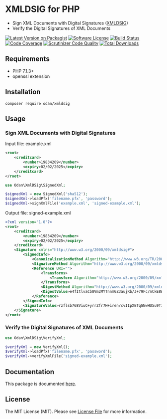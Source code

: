 # XMLDSIG for PHP

* Sign XML Documents with Digital Signatures ([XMLDSIG](https://www.w3.org/TR/xmldsig-core/))
* Verify the Digital Signatures of XML Documents

[![Latest Version on Packagist](https://img.shields.io/github/release/odan/xmldsig.svg)](https://github.com/odan/xmldsig/releases)
[![Software License](https://img.shields.io/badge/license-MIT-brightgreen.svg)](LICENSE)
[![Build Status](https://travis-ci.org/odan/xmldsig.svg?branch=master)](https://travis-ci.org/odan/xmldsig)
[![Code Coverage](https://scrutinizer-ci.com/g/odan/xmldsig/badges/coverage.png?b=master)](https://scrutinizer-ci.com/g/odan/xmldsig/?branch=master)
[![Scrutinizer Code Quality](https://scrutinizer-ci.com/g/odan/xmldsig/badges/quality-score.png?b=master)](https://scrutinizer-ci.com/g/odan/xmldsig/?branch=master)
[![Total Downloads](https://img.shields.io/packagist/dt/odan/xmldsig.svg)](https://packagist.org/packages/odan/xmldsig)

## Requirements

* PHP 7.1.3+
* openssl extension

## Installation

```
composer require odan/xmldsig
```

## Usage

### Sign XML Documents with Digital Signatures

Input file: example.xml

```xml
<root>  
    <creditcard>  
        <number>19834209</number>  
        <expiry>02/02/2025</expiry>  
    </creditcard>  
</root>
```

```php
use Odan\XmlDSig\SignedXml;

$signedXml = new SignedXml('sha512');
$signedXml->loadPfx('filename.pfx', 'password');
$signedXml->signXmlFile('example.xml', 'signed-example.xml');
```

Output file: signed-example.xml

```xml
<?xml version="1.0"?>
<root>  
    <creditcard>  
        <number>19834209</number>  
        <expiry>02/02/2025</expiry>  
    </creditcard>  
	<Signature xmlns="http://www.w3.org/2000/09/xmldsig#">
        <SignedInfo>
            <CanonicalizationMethod Algorithm="http://www.w3.org/TR/2001/REC-xml-c14n-20010315"/>
            <SignatureMethod Algorithm="http://www.w3.org/2000/09/xmldsig#rsa-sha512"/>
            <Reference URI="">
                <Transforms>
                    <Transform Algorithm="http://www.w3.org/2000/09/xmldsig#enveloped-signature"/>
                </Transforms>
                <DigestMethod Algorithm="http://www.w3.org/2000/09/xmldsig#sha512"/>
                <DigestValue>e4fItlvaCb8Vm2MYTnnmGZ3aujRb/J+79Fc/nCkE8WYn5lPuz...</DigestValue>
            </Reference>
        </SignedInfo>
        <SignatureValue>rzflsb768ViuC+yrrZfr7H+iren/cvIIpXETqGNwHU5u9TixY13vI4...</SignatureValue>
	</Signature>
</root>
```

### Verify the Digital Signatures of XML Documents

```php
use Odan\XmlDSig\VerifyXml;

$verifyXml = new VerifyXml();
$verifyXml->loadPfx('filename.pfx', 'password');
$verifyXml->verifyXmlFile('signed-example.xml');
```

## Documentation

This package is documented [here](https://odan.github.io/xmldsig/).

## License

The MIT License (MIT). Please see [License File](LICENSE) for more information.


[PSR-1]: https://github.com/php-fig/fig-standards/blob/master/accepted/PSR-1-basic-coding-standard.md
[PSR-2]: https://github.com/php-fig/fig-standards/blob/master/accepted/PSR-2-coding-style-guide.md
[PSR-4]: https://github.com/php-fig/fig-standards/blob/master/accepted/PSR-4-autoloader.md
[Composer]: http://getcomposer.org/
[PHPUnit]: http://phpunit.de/
